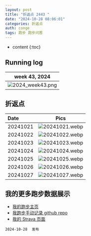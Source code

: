 ```yaml
---
layout: post
title: "折返点 2443 "
date: "2024-10-28 08:06:01"
categories: 折返点
auth: conge
tags: 跑步 跑步问答
---
```

* content
{:toc}

## Running log

|                             week 43, 2024                              |
| :--------------------------------------------------------------------: |
| ![2024_week43.png](https://s2.loli.net/2024/10/29/HgdTv9wayGPxFhC.png) |

## 折返点

| Date     |                                 Pics                                  |
| :------- | :-------------------------------------------------------------------: |
| 20241021 | ![20241021.webp](https://s2.loli.net/2024/10/29/zaiUgJQSAXp9cDY.webp) |
| 20241022 | ![20241022.webp](https://s2.loli.net/2024/10/29/91IqBgEwlxru4Tc.webp) |
| 20241023 | ![20241023.webp](https://s2.loli.net/2024/10/29/wIgrxbZPBz24kCG.webp) |
| 20241024 | ![20241024.webp](https://s2.loli.net/2024/10/29/T75fWrolzpiqk4S.webp) |
| 20241025 | ![20241025.webp](https://s2.loli.net/2024/10/29/F86gokvcTZU92Dl.webp) |
| 20241026 | ![20241026.webp](https://s2.loli.net/2024/10/29/7uxSDCgJF4IrWVM.webp) |
| 20241027 | ![20241027.webp](https://s2.loli.net/2024/10/29/bVz8psW6Ug13wPR.webp) |

## 我的更多跑步数据展示

* [我的跑步主页](https://conge.livingwithfcs.org/running_page/)
* [我跑步手动记录 github repo](https://github.com/conge/RunningStreak)
* [我的 Strava 页面](https://www.strava.com/athletes/57680242)

```
2024-10-28  发布
```

